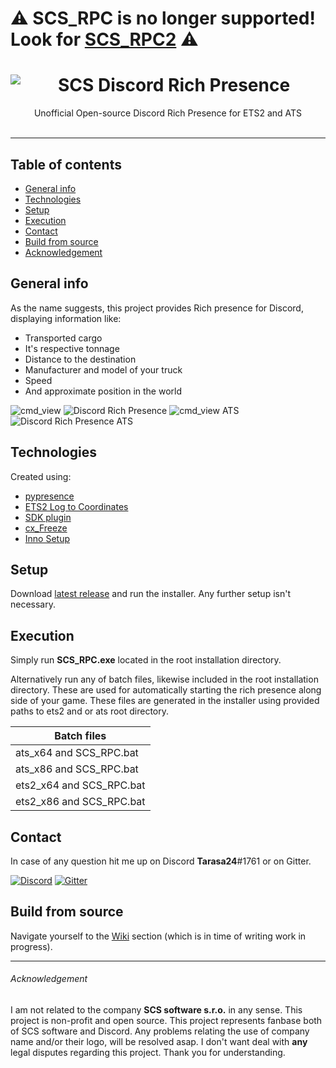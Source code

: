 # ⚠️ SCS_RPC is no longer supported! Look for [SCS_RPC2](https://github.com/Tarasa24/SCS_RPC) ⚠️

<center>
<img align="left" src="https://cdn.discordapp.com/app-assets/529016610137309184/529052463643230211.png">
<h1>SCS Discord Rich Presence</h1>
Unofficial Open-source Discord Rich Presence for ETS2 and ATS
</center>
</br>

---

## Table of contents

- [General info](#general-info)
- [Technologies](#technologies)
- [Setup](#setup)
- [Execution](#execution)
- [Contact](#contact)
- [Build from source](#build-from-source)
- [Acknowledgement](#acknowledgement)

## General info

As the name suggests, this project provides Rich presence for Discord, displaying information like:

- Transported cargo
- It's respective tonnage
- Distance to the destination
- Manufacturer and model of your truck
- Speed
- And approximate position in the world

![cmd_view](https://i.imgur.com/cgIU28C.png)
![Discord Rich Presence](https://i.imgur.com/RyL4qdj.png)
![cmd_view ATS](https://i.imgur.com/tVpYvPE.png)
![Discord Rich Presence ATS](https://i.imgur.com/5cIMkJb.png)

## Technologies

Created using:

- <a href="https://github.com/qwertyquerty/pypresence" target="_blank">pypresence</a>
- <a href="https://github.com/Koenvh1/ETS2-City-Coordinate-Retriever" target="_blank">ETS2 Log to Coordinates</a>
- <a href="https://github.com/nlhans/ets2-sdk-plugin" target="_blank">SDK plugin</a>
- <a href="https://anthony-tuininga.github.io/cx_Freeze/" target="_blank">cx_Freeze</a>
- <a href="http://www.jrsoftware.org/isinfo.php" target="_blank">Inno Setup</a>

## Setup

Download [latest release](https://github.com/Tarasa24/SCS_RPC/releases) and run the installer. Any further setup isn't necessary.

## Execution

Simply run **SCS_RPC.exe** located in the root installation directory.

Alternatively run any of batch files, likewise included in the root installation directory. These are used for automatically starting the rich presence along side of your game. These files are generated in the installer using provided paths to ets2 and or ats root directory.

| Batch files              |
| ------------------------ |
| ats_x64 and SCS_RPC.bat  |
| ats_x86 and SCS_RPC.bat  |
| ets2_x64 and SCS_RPC.bat |
| ets2_x86 and SCS_RPC.bat |

## Contact

In case of any question hit me up on Discord **Tarasa24**#1761 or on Gitter.

[![Discord](https://img.shields.io/badge/Tarasa24-1761-<color>.svg)](https://discordapp.com/activity)
[![Gitter](https://badges.gitter.im/SCS_RPC/community.svg)](https://gitter.im/SCS_RPC/community?utm_source=badge&utm_medium=badge&utm_campaign=pr-badge)

## Build from source

Navigate yourself to the [Wiki](https://github.com/Tarasa24/SCS_RPC/wiki) section (which is in time of writing work in progress).

---

###### Acknowledgement

I am not related to the company **SCS software s.r.o.** in any sense. This project is non-profit and open source. This project represents fanbase both of SCS software and Discord.
Any problems relating the use of company name and/or their logo, will be resolved asap. I don't want deal with **any** legal disputes regarding this project. Thank you for understanding.
